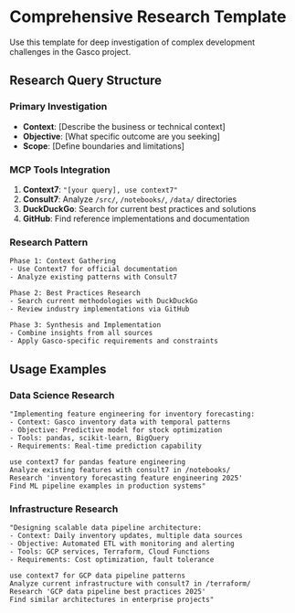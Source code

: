 # Comprehensive Research Template

Use this template for deep investigation of complex development challenges in the Gasco project.

## Research Query Structure

### Primary Investigation
- **Context**: [Describe the business or technical context]
- **Objective**: [What specific outcome are you seeking]
- **Scope**: [Define boundaries and limitations]

### MCP Tools Integration
1. **Context7**: `"[your query], use context7"`
2. **Consult7**: Analyze `/src/`, `/notebooks/`, `/data/` directories
3. **DuckDuckGo**: Search for current best practices and solutions
4. **GitHub**: Find reference implementations and documentation

### Research Pattern
```
Phase 1: Context Gathering
- Use Context7 for official documentation
- Analyze existing patterns with Consult7

Phase 2: Best Practices Research  
- Search current methodologies with DuckDuckGo
- Review industry implementations via GitHub

Phase 3: Synthesis and Implementation
- Combine insights from all sources
- Apply Gasco-specific requirements and constraints
```

## Usage Examples

### Data Science Research
```
"Implementing feature engineering for inventory forecasting:
- Context: Gasco inventory data with temporal patterns
- Objective: Predictive model for stock optimization
- Tools: pandas, scikit-learn, BigQuery
- Requirements: Real-time prediction capability

use context7 for pandas feature engineering
Analyze existing features with consult7 in /notebooks/
Research 'inventory forecasting feature engineering 2025'
Find ML pipeline examples in production systems"
```

### Infrastructure Research
```
"Designing scalable data pipeline architecture:
- Context: Daily inventory updates, multiple data sources
- Objective: Automated ETL with monitoring and alerting
- Tools: GCP services, Terraform, Cloud Functions
- Requirements: Cost optimization, fault tolerance

use context7 for GCP data pipeline patterns
Analyze current infrastructure with consult7 in /terraform/
Research 'GCP data pipeline best practices 2025'
Find similar architectures in enterprise projects"
```
